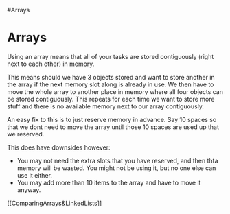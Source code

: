 #Arrays
# Arrays
Using an array means that all of your tasks are stored contiguously (right next to each other) in memory.

This means should we have 3 objects stored and want to store another in the array if the next memory slot along is already in use. We then have to move the whole array to another place in memory where all four objects can be stored contiguously.
This repeats for each time we want to store more stuff and there is no available memory next to our array contiguously.

An easy fix to this is to just reserve memory in advance. Say 10 spaces so that we dont need to move the array until those 10 spaces are used up that we reserved.

This does have downsides however:
* You may not need the extra slots that you have reserved, and then thta memory will be wasted. You might not be using it, but no one else can use it either.
* You may add more than 10 items to the array and have to move it anyway.

[[ComparingArrays&LinkedLists]]